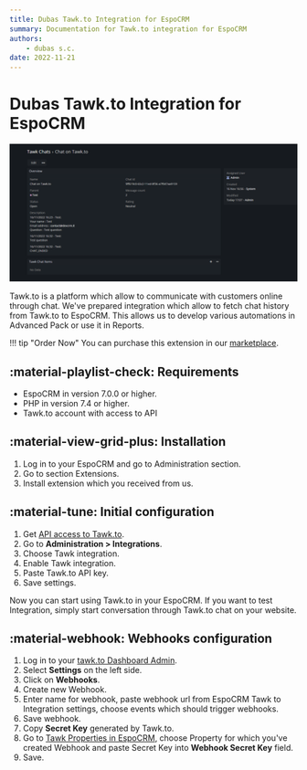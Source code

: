 ```yaml
---
title: Dubas Tawk.to Integration for EspoCRM
summary: Documentation for Tawk.to integration for EspoCRM
authors:
    - dubas s.c.
date: 2022-11-21
---
```

# Dubas Tawk.to Integration for EspoCRM
![Tawk.to Integration](../../images/tawk.png)

Tawk.to is a platform which allow to communicate with customers online through chat. We've prepared integration which allow to fetch chat history from Tawk.to to EspoCRM. This allows us to develop various automations in Advanced Pack or use it in Reports.

!!! tip "Order Now"
    You can purchase this extension in our [marketplace](https://devcrm.it/tawk).

## :material-playlist-check:  Requirements
- EspoCRM in version 7.0.0 or higher.
- PHP in version 7.4 or higher.
- Tawk.to account with access to API

## :material-view-grid-plus: Installation
1.	Log in to your EspoCRM and go to Administration section.
2.	Go to section Extensions.
3. Install extension which you received from us.

## :material-tune: Initial configuration
1.	Get [API access to Tawk.to](https://help.tawk.to/article/rest-api).
2.	Go to **Administration > Integrations**.
3.  Choose Tawk integration.
3.	Enable Tawk integration.
4.	Paste Tawk.to API key.
5.	Save settings.

Now you can start using Tawk.to in your EspoCRM.
If you want to test Integration, simply start conversation through Tawk.to chat on your website.

## :material-webhook: Webhooks configuration
1. Log in to your [tawk.to Dashboard Admin](https://dashboard.tawk.to/#/admin).
2. Select **Settings** on the left side.
3. Click on  **Webhooks**.
4. Create new Webhook.
5. Enter name for webhook, paste webhook url from EspoCRM Tawk to Integration settings, choose events which should trigger webhooks.
6. Save webhook.
7. Copy **Secret Key** generated by Tawk.to.
8. Go to [Tawk Properties in EspoCRM](#TawkProperty), choose Property for which you've created Webhook and paste Secret Key into **Webhook Secret Key** field.
9. Save.
